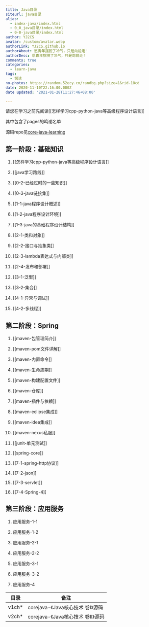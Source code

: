 ```yaml
---
title: Java目录
siteurl: java目录
alias:
  - index-java/index.html
  - 0_0_java目录/index.html
  - 0-0-java目录/index.html
author: YJ2CS
avatar: /custom/avatar.webp
authorLink: YJ2CS.github.io
authorAbout: 愿青年摆脱了冷气，只是向前走！
authorDesc: 愿青年摆脱了冷气，只是向前走！
comments: true
categories:
  - learn-java
tags:
  - 悦读
no-photos: https://random.52ecy.cn/randbg.php?size=1&rid-18cd
date: 2020-11-10T22:16:00.000Z
date updated: '2021-01-28T11:27:46+08:00'

---
```


请您在学习之前先阅读[[怎样学习cpp-python-java等高级程序设计语言]]

其中包含了pages的鸣谢名单

源码repo见[core-java-learning](https://github.com/YJ2CS/core-java-learning)

## **第一阶段：基础知识**

1. [[怎样学习cpp-python-java等高级程序设计语言]]

2. [[java学习路线]]

3. [[0-2-已经过时的一些知识]]

4. [[0-3-java链接集]]

5. [[1-1-java程序设计概述]]

6. [[1-2-java程序设计环境]]

7. [[1-3-java的基础程序设计结构]]

8. [[2-1-类和对象]]

9. [[2-2-接口与抽象类]]

10. [[2-3-lambda表达式与内部类]]

11. [[2-4-发布和部署]]

12. [[3-1-泛型]]

13. [[3-2-集合]]

14. [[4-1-异常与调试]]

15. [[4-2-多线程]]

## **第二阶段：Spring**

1. [[maven-包管理简介]]

2. [[maven-pom文件详解]]

3. [[maven-内置命令]]

4. [[maven-生命周期]]

5. [[maven-构建配置文件]]

6. [[maven-仓库]]

7. [[maven-插件与依赖]]

8. [[maven-eclipse集成]]

9. [[maven-idea集成]]

10. [[maven-nexus私服]]

11. [[junit-单元测试]]

12. [[spring-core]]

13. [[7-1-spring-http协议]]

14. [[7-2-json]]

15. [[7-3-servlet]]

16. [[7-4-Spring-4]]

## **第三阶段：应用服务**

1. 应用服务-1-1

2. 应用服务-1-2

3. 应用服务-2-1

4. 应用服务-2-2

5. 应用服务-3-1

6. 应用服务-3-2

7. 应用服务-4

| 目录    | 备注                        |
| ----- | ------------------------- |
| v1ch* | corejava-《Java核心技术 卷I》源码  |
| v2ch* | corejava-《Java核心技术 卷II》源码 |
